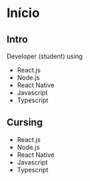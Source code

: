 # Início

## Intro

Developer (student) using

- React.js
- Node.js
- React Native
- Javascript
- Typescript

## Cursing

- React.js
- Node.js
- React Native
- Javascript
- Typescript
